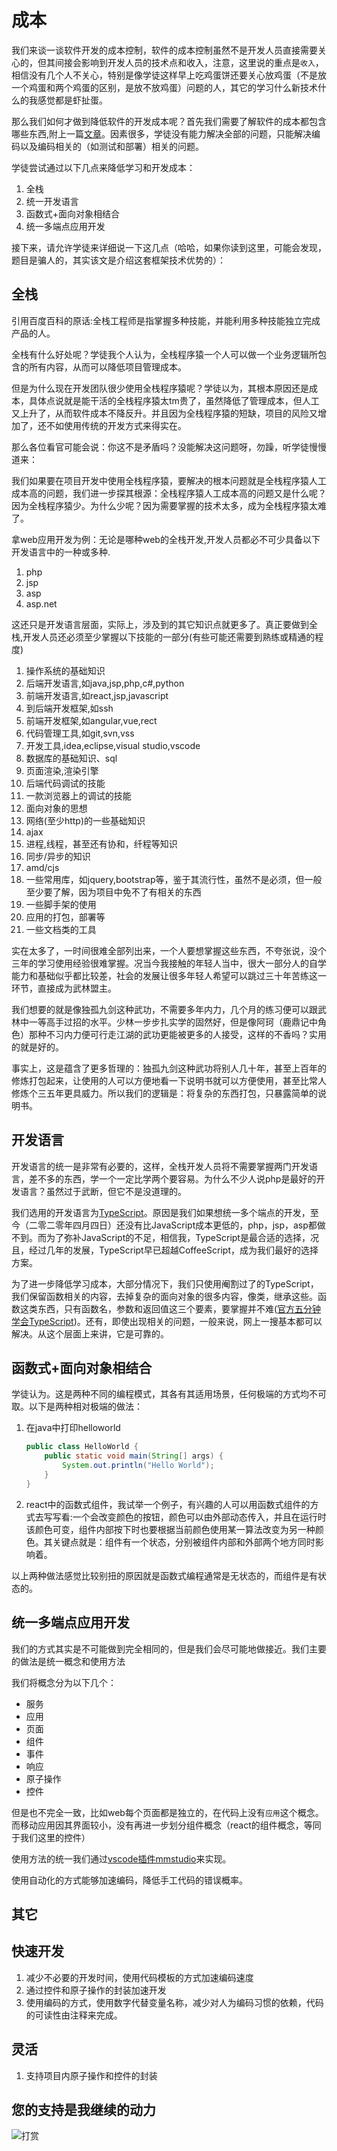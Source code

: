 # 成本

我们来谈一谈软件开发的成本控制，软件的成本控制虽然不是开发人员直接需要关心的，但其间接会影响到开发人员的技术点和收入，注意，这里说的重点是`收入`，相信没有几个人不关心，特别是像学徒这样早上吃鸡蛋饼还要关心放鸡蛋（不是放一个鸡蛋和两个鸡蛋的区别，是放不放鸡蛋）问题的人，其它的学习什么新技术什么的我感觉都是虾扯蛋。

那么我们如何才做到降低软件的开发成本呢？首先我们需要了解软件的成本都包含哪些东西,附上一篇[文章](https://blog.csdn.net/weixin_42717706/article/details/83870375)。因素很多，学徒没有能力解决全部的问题，只能解决编码以及编码相关的（如测试和部署）相关的问题。

学徒尝试通过以下几点来降低学习和开发成本：

1. 全栈
1. 统一开发语言
1. 函数式+面向对象相结合
1. 统一多端点应用开发

接下来，请允许学徒来详细说一下这几点（哈哈，如果你读到这里，可能会发现，题目是骗人的，其实该文是介绍这套框架技术优势的）：

## 全栈

引用百度百科的原话:全栈工程师是指掌握多种技能，并能利用多种技能独立完成产品的人。

全栈有什么好处呢？学徒我个人认为，全栈程序猿一个人可以做一个业务逻辑所包含的所有内容，从而可以降低项目管理成本。

但是为什么现在开发团队很少使用全栈程序猿呢？学徒以为，其根本原因还是成本，具体点说就是能干活的全栈程序猿太tm贵了，虽然降低了管理成本，但人工又上升了，从而软件成本不降反升。并且因为全栈程序猿的短缺，项目的风险又增加了，还不如使用传统的开发方式来得实在。

那么各位看官可能会说：你这不是矛盾吗？没能解决这问题呀，勿躁，听学徒慢慢道来：

我们如果要在项目开发中使用全栈程序猿，要解决的根本问题就是全栈程序猿人工成本高的问题，我们进一步探其根源：全栈程序猿人工成本高的问题又是什么呢？因为全栈程序猿少。为什么少呢？因为需要掌握的技术太多，成为全栈程序猿太难了。

拿web应用开发为例：无论是哪种web的全栈开发,开发人员都必不可少具备以下开发语言中的一种或多种.

1. php
1. jsp
1. asp
1. asp.net

这还只是开发语言层面，实际上，涉及到的其它知识点就更多了。真正要做到全栈,开发人员还必须至少掌握以下技能的一部分(有些可能还需要到熟练或精通的程度)

1. 操作系统的基础知识
1. 后端开发语言,如java,jsp,php,c#,python
1. 前端开发语言,如react,jsp,javascript
1. 到后端开发框架,如ssh
1. 前端开发框架,如angular,vue,rect
1. 代码管理工具,如git,svn,vss
1. 开发工具,idea,eclipse,visual studio,vscode
1. 数据库的基础知识、sql
1. 页面渲染,渲染引擎
1. 后端代码调试的技能
1. 一款浏览器上的调试的技能
1. 面向对象的思想
1. 网络(至少http)的一些基础知识
1. ajax
1. 进程,线程，甚至还有协和，纤程等知识
1. 同步/异步的知识
1. amd/cjs
1. 一些常用库，如jquery,bootstrap等，鉴于其流行性，虽然不是必须，但一般至少要了解，因为项目中免不了有相关的东西
1. 一些脚手架的使用
1. 应用的打包，部署等
1. 一些文档类的工具

实在太多了，一时间很难全部列出来，一个人要想掌握这些东西，不夸张说，没个三年的学习使用经验很难掌握。况当今我接触的年轻人当中，很大一部分人的自学能力和基础似乎都比较差，社会的发展让很多年轻人希望可以跳过三十年苦练这一环节，直接成为武林盟主。

我们想要的就是像独孤九剑这种武功，不需要多年内力，几个月的练习便可以跟武林中一等高手过招的水平。少林一步步扎实学的固然好，但是像阿珂（鹿鼎记中角色）那种不习内力便可行走江湖的武功更能被更多的人接受，这样的不香吗？实用的就是好的。

事实上，这是蕴含了更多哲理的：独孤九剑这种武功将别人几十年，甚至上百年的修炼打包起来，让使用的人可以方便地看一下说明书就可以方便使用，甚至比常人修炼个三五年更具威力。所以我们的逻辑是：将复杂的东西打包，只暴露简单的说明书。

## 开发语言

开发语言的统一是非常有必要的，这样，全栈开发人员将不需要掌握两门开发语言，差不多的东西，学一个一定比学两个要容易。为什么不少人说php是最好的开发语言？虽然过于武断，但它不是没道理的。

我们选用的开发语言为[TypeScript](https://www.typescriptlang.org/)。原因是我们如果想统一多个端点的开发，至今（二零二零年四月四日）还没有比JavaScript成本更低的，php，jsp，asp都做不到。而为了弥补JavaScript的不足，相信我，TypeScript是最合适的选择，况且，经过几年的发展，TypeScript早已超越CoffeeScript，成为我们最好的选择方案。

为了进一步降低学习成本，大部分情况下，我们只使用阉割过了的TypeScript，我们保留函数相关的内容，去掉复杂的面向对象的很多内容，像类，继承这些。函数这类东西，只有函数名，参数和返回值这三个要素，要掌握并不难([官方五分钟学会TypeScript](https://www.typescriptlang.org/docs/handbook/typescript-in-5-minutes.html))。还有，即使出现相关的问题，一般来说，网上一搜基本都可以解决。从这个层面上来讲，它是可靠的。

## 函数式+面向对象相结合

学徒认为。这是两种不同的编程模式，其各有其适用场景，任何极端的方式均不可取。以下是两种相对极端的做法：

1. 在java中打印helloworld

	```java
	public class HelloWorld {
		public static void main(String[] args) {
			System.out.println("Hello World");
		}
	}
	```

1. react中的函数式组件，我试举一个例子，有兴趣的人可以用函数式组件的方式去写写看:一个会改变颜色的按钮，颜色可以由外部动态传入，并且在运行时该颜色可变，组件内部按下时也要根据当前颜色使用某一算法改变为另一种颜色。其关键点就是：组件有一个状态，分别被组件内部和外部两个地方同时影响着。

以上两种做法感觉比较别扭的原因就是函数式编程通常是无状态的，而组件是有状态的。

## 统一多端点应用开发

我们的方式其实是不可能做到完全相同的，但是我们会尽可能地做接近。我们主要的做法是统一概念和使用方法

我们将概念分为以下几个：

- 服务
- 应用
- 页面
- 组件
- 事件
- 响应
- 原子操作
- 控件

但是也不完全一致，比如web每个页面都是独立的，在代码上没有`应用`这个概念。而移动应用因其界面较小，没有再进一步划分组件概念（react的组件概念，等同于我们这里的控件）

使用方法的统一我们通过[vscode插件mmstudio](https://marketplace.visualstudio.com/items?itemName=mm.mmstudio)来实现。

使用自动化的方式能够加速编码，降低手工代码的错误概率。

## 其它

## 快速开发

1. 减少不必要的开发时间，使用代码模板的方式加速编码速度
1. 通过控件和原子操作的封装加速开发
1. 使用编码的方式，使用数字代替变量名称，减少对人为编码习惯的依赖，代码的可读性由注释来完成。

## 灵活

1. 支持项目内原子操作和控件的封装

## 您的支持是我继续的动力

![打赏](../images/dashang.jpg)

